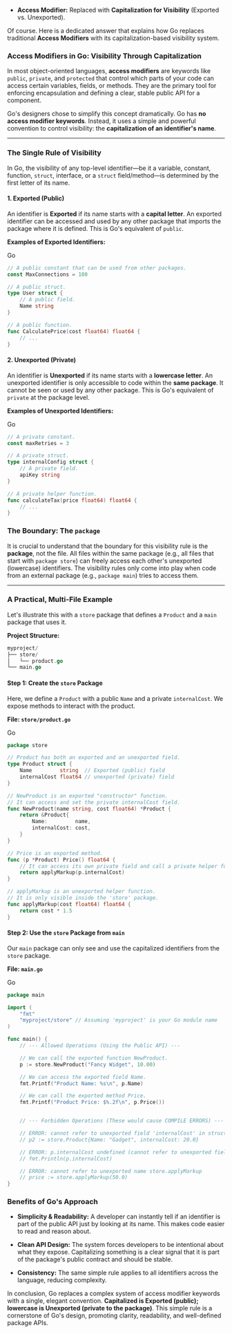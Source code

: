 - **Access Modifier:** Replaced with **Capitalization for Visibility** (Exported vs. Unexported).  
    
Of course. Here is a dedicated answer that explains how Go replaces traditional **Access Modifiers** with its capitalization-based visibility system.

### **Access Modifiers in Go: Visibility Through Capitalization**

In most object-oriented languages, **access modifiers** are keywords like `public`, `private`, and `protected` that control which parts of your code can access certain variables, fields, or methods. They are the primary tool for enforcing encapsulation and defining a clear, stable public API for a component.

Go's designers chose to simplify this concept dramatically. Go has **no access modifier keywords**. Instead, it uses a simple and powerful convention to control visibility: the **capitalization of an identifier's name**.

---

### The Single Rule of Visibility

In Go, the visibility of any top-level identifier—be it a variable, constant, function, `struct`, interface, or a `struct` field/method—is determined by the first letter of its name.

#### 1. Exported (Public)

An identifier is **Exported** if its name starts with a **capital letter**. An exported identifier can be accessed and used by any other package that imports the package where it is defined. This is Go's equivalent of `public`.

**Examples of Exported Identifiers:**

Go

```Go
// A public constant that can be used from other packages.
const MaxConnections = 100

// A public struct.
type User struct {
    // A public field.
    Name string
}

// A public function.
func CalculatePrice(cost float64) float64 {
    // ...
}
```

#### 2. Unexported (Private)

An identifier is **Unexported** if its name starts with a **lowercase letter**. An unexported identifier is only accessible to code within the **same package**. It cannot be seen or used by any other package. This is Go's equivalent of `private` at the package level.

**Examples of Unexported Identifiers:**

Go

```Go
// A private constant.
const maxRetries = 3

// A private struct.
type internalConfig struct {
    // A private field.
    apiKey string
}

// A private helper function.
func calculateTax(price float64) float64 {
    // ...
}
```

### The Boundary: The `package`

It is crucial to understand that the boundary for this visibility rule is the **package**, not the file. All files within the same package (e.g., all files that start with `package store`) can freely access each other's unexported (lowercase) identifiers. The visibility rules only come into play when code from an external package (e.g., `package main`) tries to access them.

---

### A Practical, Multi-File Example

Let's illustrate this with a `store` package that defines a `Product` and a `main` package that uses it.

**Project Structure:**

```Go
myproject/
├── store/
│   └── product.go
└── main.go
```

#### Step 1: Create the `store` Package

Here, we define a `Product` with a public `Name` and a private `internalCost`. We expose methods to interact with the product.

**File: `store/product.go`**

Go

```Go
package store

// Product has both an exported and an unexported field.
type Product struct {
	Name         string  // Exported (public) field
	internalCost float64 // unexported (private) field
}

// NewProduct is an exported "constructor" function.
// It can access and set the private internalCost field.
func NewProduct(name string, cost float64) *Product {
	return &Product{
		Name:         name,
		internalCost: cost,
	}
}

// Price is an exported method.
func (p *Product) Price() float64 {
	// It can access its own private field and call a private helper function.
	return applyMarkup(p.internalCost)
}

// applyMarkup is an unexported helper function.
// It is only visible inside the 'store' package.
func applyMarkup(cost float64) float64 {
	return cost * 1.5
}
```

#### Step 2: Use the `store` Package from `main`

Our `main` package can only see and use the capitalized identifiers from the `store` package.

**File: `main.go`**

Go

```Go
package main

import (
	"fmt"
	"myproject/store" // Assuming 'myproject' is your Go module name
)

func main() {
	// --- Allowed Operations (Using the Public API) ---

	// We can call the exported function NewProduct.
	p := store.NewProduct("Fancy Widget", 10.00)

	// We can access the exported field Name.
	fmt.Printf("Product Name: %s\n", p.Name)

	// We can call the exported method Price.
	fmt.Printf("Product Price: $%.2f\n", p.Price())


	// --- Forbidden Operations (These would cause COMPILE ERRORS) ---

	// ERROR: cannot refer to unexported field 'internalCost' in struct literal
	// p2 := store.Product{Name: "Gadget", internalCost: 20.0}

	// ERROR: p.internalCost undefined (cannot refer to unexported field or method internalCost)
	// fmt.Println(p.internalCost)

	// ERROR: cannot refer to unexported name store.applyMarkup
	// price := store.applyMarkup(50.0)
}
```

### Benefits of Go's Approach

- **Simplicity & Readability:** A developer can instantly tell if an identifier is part of the public API just by looking at its name. This makes code easier to read and reason about.
    
- **Clean API Design:** The system forces developers to be intentional about what they expose. Capitalizing something is a clear signal that it is part of the package's public contract and should be stable.
    
- **Consistency:** The same simple rule applies to all identifiers across the language, reducing complexity.
    

In conclusion, Go replaces a complex system of access modifier keywords with a single, elegant convention. **Capitalized is Exported (public); lowercase is Unexported (private to the package)**. This simple rule is a cornerstone of Go's design, promoting clarity, readability, and well-defined package APIs.
